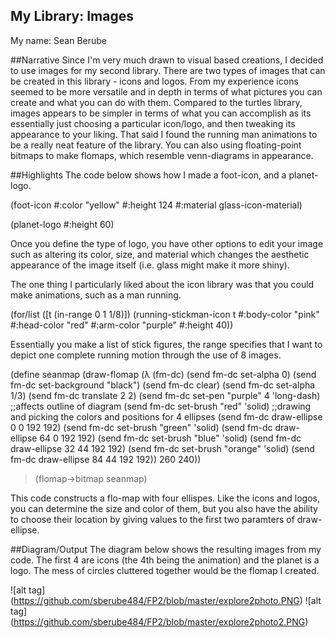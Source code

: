 ## My Library: Images
My name: Sean Berube

##Narrative
Since I'm very much drawn to visual based creations, I decided to use images for my second library. There are two types of images that
can be created in this library - icons and logos. From my experience icons seemed to be more versatile and in depth in terms of what pictures you can create and what you can do with them. Compared to the turtles library, images appears to be simpler in terms of what you can accomplish as its essentially just choosing a particular icon/logo, and then tweaking its appearance to your liking. That said I found the running man animations to be a really neat feature of the library. You can also using floating-point bitmaps to make flomaps, which resemble venn-diagrams in appearance.

##Highlights
The code below shows how I made a foot-icon, and a planet-logo.

(foot-icon #:color "yellow" #:height 124
             #:material glass-icon-material)
             
(planet-logo #:height 60)

Once you define the type of logo, you have other options to edit your image such as altering its color, size, and material which changes the aesthetic appearance of the image itself (i.e. glass might make it more shiny).

The one thing I particularly liked about the icon library was that you could make animations, such as a man running.

(for/list ([t  (in-range 0 1 1/8)])
    (running-stickman-icon t #:body-color "pink" #:head-color "red" #:arm-color "purple" #:height 40))
    
Essentially you make a list of stick figures, the range specifies that I want to depict one complete running motion through the use 
of 8 images. 

(define seanmap
    (draw-flomap
     (λ (fm-dc)
       (send fm-dc set-alpha 0)
       (send fm-dc set-background "black")
       (send fm-dc clear)
       (send fm-dc set-alpha 1/3)
       (send fm-dc translate 2 2)
       (send fm-dc set-pen "purple" 4 'long-dash) ;;affects outline of diagram
       (send fm-dc set-brush "red" 'solid) ;;drawing and picking the colors and positions for 4 ellipses
       (send fm-dc draw-ellipse 0 0 192 192)
       (send fm-dc set-brush "green" 'solid)
       (send fm-dc draw-ellipse 64 0 192 192)
       (send fm-dc set-brush "blue" 'solid)
       (send fm-dc draw-ellipse 32 44 192 192)
       (send fm-dc set-brush "orange" 'solid)
       (send fm-dc draw-ellipse 84 44 192 192))
     260 240))
> (flomap->bitmap seanmap)

This code constructs a flo-map with four ellispes. Like the icons and logos, you can determine the size and color of them, but you also have the ability to choose their location by giving values to the first two paramters of draw-ellipse.

##Diagram/Output
The diagram below shows the resulting  images from my code. The first 4 are icons (the 4th being the animation) and the planet is a logo. The mess of circles cluttered together would be the flomap I created.

![alt tag] (https://github.com/sberube484/FP2/blob/master/explore2photo.PNG)
![alt tag] (https://github.com/sberube484/FP2/blob/master/explore2photo2.PNG)
